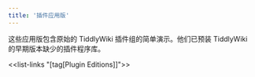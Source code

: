 ```yaml
---
title: '插件应用版'
---
```


这些应用版包含原始的 TiddlyWiki 插件组的简单演示。他们已预装 TiddlyWiki 的早期版本缺少的插件程序库。

<<list-links "[tag[Plugin Editions]]">>
